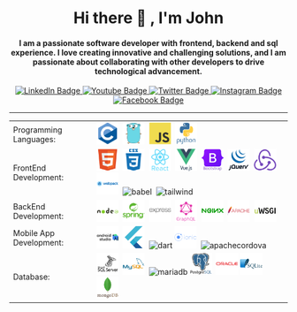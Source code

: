 <h1 align="center">Hi there 👋 , I'm John
</h1>

<h4 align="center">
I am a passionate software developer with frontend, backend and sql experience. I love creating innovative and challenging solutions, and I am passionate about collaborating with other developers to drive technological advancement.
</h4>

<div id="badges" align="center">
    <a href="https://www.linkedin.com/in/j-naduer/">
      <img src="https://img.shields.io/badge/LinkedIn-blue?style=for-the-badge&logo=linkedin&logoColor=white" alt="LinkedIn Badge"/>
    </a>
    <a href="https://www.youtube.com/@johnnaduerespinoyaros6954">
      <img src="https://img.shields.io/badge/YouTube-red?style=for-the-badge&logo=youtube&logoColor=white" alt="Youtube Badge"/>
    </a>
    <a href="https://twitter.com/YarosJhon">
      <img src="https://img.shields.io/badge/Twitter-blue?style=for-the-badge&logo=twitter&logoColor=white" alt="Twitter Badge"/>
    </a>
    <a href="https://www.instagram.com/espinoyaros/">
    <img src="https://img.shields.io/badge/Instagram-E4405F?style=for-the-badge&logo=instagram&logoColor=white" alt="Instagram Badge"/>
     </a>

   <a href="https://www.facebook.com/jhon.espinoyaros">
    <img src="https://img.shields.io/badge/Facebook-1877F2?style=for-the-badge&logo=facebook&logoColor=white" alt="Facebook Badge"/>
   </a>
</div>

---
<table>
<tr>
<td>Programming Languages:</td>
    <td>
      <img src="https://github.com/devicons/devicon/blob/master/icons/c/c-original.svg" title="C" alt="C" width="40" height="40"/>&nbsp;
      <img src="https://raw.githubusercontent.com/devicons/devicon/master/icons/go/go-original.svg" alt="go" width="40" height="40"/>&nbsp;
      <img src="https://github.com/devicons/devicon/blob/master/icons/javascript/javascript-original.svg" title="JavaScript" alt="JavaScript" width="40" height="40"/>&nbsp;
      <img src="https://github.com/devicons/devicon/blob/master/icons/python/python-original-wordmark.svg" title="" **alt="" width="40" height="40"/>&nbsp;
    </td>
</tr>

<tr>
<td>FrontEnd Development:</td>
<td>
      <img src="https://github.com/devicons/devicon/blob/master/icons/html5/html5-original.svg" title="HTML5" alt="HTML" width="40" height="40"/>&nbsp;
      <img src="https://github.com/devicons/devicon/blob/master/icons/css3/css3-plain-wordmark.svg"  title="CSS3" alt="CSS" width="40" height="40"/>&nbsp;
      <img src="https://github.com/devicons/devicon/blob/master/icons/react/react-original-wordmark.svg" title="React" alt="React" width="40" height="40"/>&nbsp;
      <img src="https://github.com/devicons/devicon/blob/master/icons/vuejs/vuejs-original-wordmark.svg" title="" **alt="" width="40" height="40"/>&nbsp;
      <img src="https://github.com/devicons/devicon/blob/master/icons/bootstrap/bootstrap-original-wordmark.svg" title="Bootstrap" **alt="Bootstrap" width="40" height="40"/>&nbsp;
      <img src="https://github.com/devicons/devicon/blob/master/icons/jquery/jquery-original-wordmark.svg" title="jQuery" **alt="jQuery" width="40" height="40"/>&nbsp;
      <img src="https://github.com/devicons/devicon/blob/master/icons/redux/redux-original.svg" title="Redux" alt="Redux " width="40" height="40"/>&nbsp;
      <img src="https://raw.githubusercontent.com/devicons/devicon/d00d0969292a6569d45b06d3f350f463a0107b0d/icons/webpack/webpack-original-wordmark.svg" alt="webpack" width="40" height="40"/>&nbsp;
      <img src="https://www.vectorlogo.zone/logos/babeljs/babeljs-icon.svg" alt="babel" width="40" height="40"/>&nbsp;
      <img src="https://www.vectorlogo.zone/logos/tailwindcss/tailwindcss-icon.svg" alt="tailwind" width="40" height="40"/>&nbsp;
    </td>
</tr>

<tr>
    <td>BackEnd Development:</td>
    <td>
      <img src="https://github.com/devicons/devicon/blob/master/icons/nodejs/nodejs-original-wordmark.svg" title="NodeJS" alt="NodeJS" width="40" height="40"/>&nbsp;
      <img src="https://github.com/devicons/devicon/blob/master/icons/spring/spring-original-wordmark.svg" title="Spring" alt="Spring" width="40" height="40"/>&nbsp;
      <img src="https://github.com/devicons/devicon/blob/master/icons/express/express-original-wordmark.svg" title="" **alt="" width="40" height="40"/>&nbsp;
      <img src="https://github.com/devicons/devicon/blob/master/icons/graphql/graphql-plain-wordmark.svg" title="" **alt="" width="40" height="40"/>&nbsp;
      <!--kafka-->
      <img src="https://github.com/devicons/devicon/blob/master/icons/nginx/nginx-original.svg" title="" **alt="" width="40" height="40"/>&nbsp;
      <img src="https://github.com/devicons/devicon/blob/master/icons/apache/apache-original-wordmark.svg" title="apache" **alt="apache" width="40" height="40"/>&nbsp;
      <img src="https://github.com/devicons/devicon/blob/master/icons/uwsgi/uwsgi-original.svg" title="" **alt="" width="40" height="40"/>&nbsp;
    </td>
</tr>

<tr>
    <td>Mobile App Development:</td>
    <td>
      <img src="https://github.com/devicons/devicon/blob/master/icons/androidstudio/androidstudio-original-wordmark.svg" title="Android Studio" alt="Android Studio" width="40" height="40"/>&nbsp;
      <img src="https://github.com/devicons/devicon/blob/master/icons/flutter/flutter-original.svg" title="Flutter" alt="Flutter" width="40" height="40"/>&nbsp;
      <img src="https://www.vectorlogo.zone/logos/dartlang/dartlang-icon.svg" alt="dart" width="40" height="40"/>      
      <img src="https://github.com/devicons/devicon/blob/master/icons/ionic/ionic-original-wordmark.svg" title="" **alt="" width="40" height="40"/>&nbsp;
      <img src="https://www.vectorlogo.zone/logos/apache_cordova/apache_cordova-icon.svg" alt="apachecordova" width="40" height="40"/>
    </td>
  </tr>

<tr>
    <td>Database:</td>
    <td>
      <img src="https://github.com/devicons/devicon/blob/master/icons/microsoftsqlserver/microsoftsqlserver-plain-wordmark.svg" title="" **alt="" width="40" height="40"/>&nbsp;
      <img src="https://github.com/devicons/devicon/blob/master/icons/mysql/mysql-original-wordmark.svg" title="MySQL"  alt="MySQL" width="40" height="40"/>&nbsp;
      <img src="https://www.vectorlogo.zone/logos/mariadb/mariadb-icon.svg" alt="mariadb" width="40" height="40"/>
      <img src="https://github.com/devicons/devicon/blob/master/icons/postgresql/postgresql-original-wordmark.svg" title="" **alt="" width="40" height="40"/>&nbsp;
      <img src="https://raw.githubusercontent.com/devicons/devicon/master/icons/oracle/oracle-original.svg" alt="oracle" width="40" height="40"/>
      <img src="https://github.com/devicons/devicon/blob/master/icons/sqlite/sqlite-original-wordmark.svg" title="" **alt="" width="40" height="40"/>&nbsp;
      <img src="https://github.com/devicons/devicon/blob/master/icons/mongodb/mongodb-original-wordmark.svg" title="" **alt="" width="40" height="40"/>&nbsp;
    </td>
  </tr>
  
</table>

